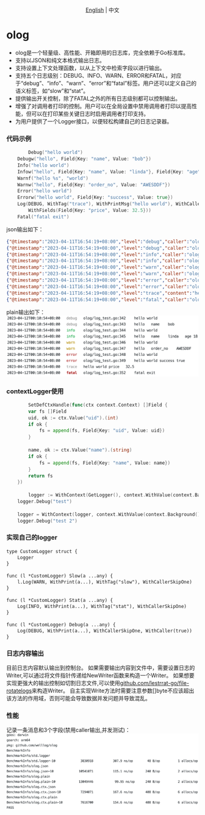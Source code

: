 <p align="center">
    <br> <a href="README.md">English</a> | 中文
</p>

# olog
* olog是一个轻量级、高性能、开箱即用的日志库，完全依赖于Go标准库。
* 支持以JSON和纯文本格式输出日志。
* 支持设置上下文处理函数，以从上下文中检索字段以进行输出。
* 支持五个日志级别：DEBUG、INFO、WARN、ERROR和FATAL，对应于“debug”、“info”、“warn”、“error”和“fatal”标签。用户还可以定义自己的语义标签，如“slow”和“stat”。
* 提供输出开关控制，除了FATAL之外的所有日志级别都可以控制输出。
* 增强了对调用者打印的控制。用户可以在全局设置中禁用调用者打印以提高性能，但可以在打印某些关键日志时启用调用者打印支持。
* 为用户提供了一个Logger接口，以便轻松构建自己的日志记录器。

### 代码示例
```go
        Debug("hello world")
	Debugw("hello", Field{Key: "name", Value: "bob"})
	Info("hello world")
	Infow("hello", Field{Key: "name", Value: "linda"}, Field{Key: "age", Value: 18})
	Warnf("hello %s", "world")
	Warnw("hello", Field{Key: "order_no", Value: "AWESDDF"})
	Error("hello world")
	Errorw("hello world", Field{Key: "success", Value: true})
	Log(DEBUG, WithTag("trace"), WithPrintMsg("hello world"), WithCaller(false),
		WithFields(Field{Key: "price", Value: 32.5}))
	Fatal("fatal exit")
```
json输出如下：
```json
{"@timestamp":"2023-04-11T16:54:19+08:00","level":"debug","caller":"olog/log_test.go:501","content":"hello world"}
{"@timestamp":"2023-04-11T16:54:19+08:00","level":"debug","caller":"olog/log_test.go:502","content":"hello","name":"bob"}
{"@timestamp":"2023-04-11T16:54:19+08:00","level":"info","caller":"olog/log_test.go:503","content":"hello world"}
{"@timestamp":"2023-04-11T16:54:19+08:00","level":"info","caller":"olog/log_test.go:504","content":"hello","name":"linda","age":18}
{"@timestamp":"2023-04-11T16:54:19+08:00","level":"warn","caller":"olog/log_test.go:505","content":"hello world"}
{"@timestamp":"2023-04-11T16:54:19+08:00","level":"warn","caller":"olog/log_test.go:506","content":"hello","order_no":"AWESDDF"}
{"@timestamp":"2023-04-11T16:54:19+08:00","level":"error","caller":"olog/log_test.go:507","content":"hello world"}
{"@timestamp":"2023-04-11T16:54:19+08:00","level":"error","caller":"olog/log_test.go:508","content":"hello world","success":true}
{"@timestamp":"2023-04-11T16:54:19+08:00","level":"trace","content":"hello world","price":32.5}
{"@timestamp":"2023-04-11T16:54:19+08:00","level":"fatal","caller":"olog/log_test.go:511","content":"fatal exit"}
```
plain输出如下：
![plain](plain.webp)

### contextLogger使用
```go
        SetDefCtxHandle(func(ctx context.Context) []Field {
		var fs []Field
		uid, ok := ctx.Value("uid").(int)
		if ok {
			fs = append(fs, Field{Key: "uid", Value: uid})
		}

		name, ok := ctx.Value("name").(string)
		if ok {
			fs = append(fs, Field{Key: "name", Value: name})
		}
		return fs
	})

        logger := WithContext(GetLogger(), context.WithValue(context.Background(), "uid", 3))
	logger.Debug("test")
	
	logger = WithContext(logger, context.WithValue(context.Background(), "name", "bob"))
	logger.Debug("test 2")
```

### 实现自己的logger
```
type CustomLogger struct {
	Logger
}

func (l *CustomLogger) Slow(a ...any) {
	l.Log(WARN, WithPrint(a...), WithTag("slow"), WithCallerSkipOne)
}

func (l *CustomLogger) Stat(a ...any) {
	Log(INFO, WithPrint(a...), WithTag("stat"), WithCallerSkipOne)
}

func (l *CustomLogger) Debug(a ...any) {
	Log(DEBUG, WithPrint(a...), WithCallerSkipOne, WithCaller(true))
}
```

### 日志内容输出
目前日志内容默认输出到控制台。
如果需要输出内容到文件中，需要设置日志的Writer,可以通过将文件指针传递给NewWriter函数来构造一个Writer。
如果想要实现更强大的输出控制如切割日志文件,可以使用[github.com/lestrrat-go/file-rotatelogs](https://github.com/lestrrat-go/file-rotatelogs)来构造Writer。
自主实现Write方法时需要注意参数[]byte不应该超出该方法的作用域，否则可能会导致数据并发问题并导致混乱。

### 性能
记录一条消息和3个字段(禁用caller输出,并发测试)：
![bench](bench.webp)
